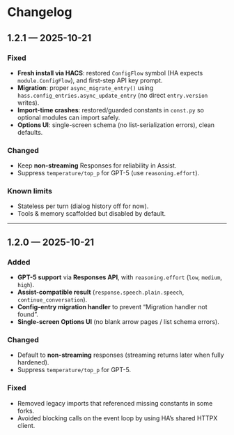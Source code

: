 <!-- CHANGELOG.md -->
# Changelog

## 1.2.1 — 2025-10-21
### Fixed
- **Fresh install via HACS**: restored `ConfigFlow` symbol (HA expects `module.ConfigFlow`), and first-step API key prompt.  
- **Migration**: proper `async_migrate_entry()` using `hass.config_entries.async_update_entry` (no direct `entry.version` writes).  
- **Import-time crashes**: restored/guarded constants in `const.py` so optional modules can import safely.  
- **Options UI**: single-screen schema (no list-serialization errors), clean defaults.

### Changed
- Keep **non-streaming** Responses for reliability in Assist.
- Suppress `temperature/top_p` for GPT-5 (use `reasoning.effort`).

### Known limits
- Stateless per turn (dialog history off for now).
- Tools & memory scaffolded but disabled by default.

---

## 1.2.0 — 2025-10-21
### Added
- **GPT-5 support** via **Responses API**, with `reasoning.effort` (`low`, `medium`, `high`).  
- **Assist-compatible result** (`response.speech.plain.speech`, `continue_conversation`).  
- **Config-entry migration handler** to prevent “Migration handler not found”.  
- **Single-screen Options UI** (no blank arrow pages / list schema errors).

### Changed
- Default to **non-streaming** responses (streaming returns later when fully hardened).
- Suppress `temperature/top_p` for GPT-5.

### Fixed
- Removed legacy imports that referenced missing constants in some forks.  
- Avoided blocking calls on the event loop by using HA’s shared HTTPX client.

